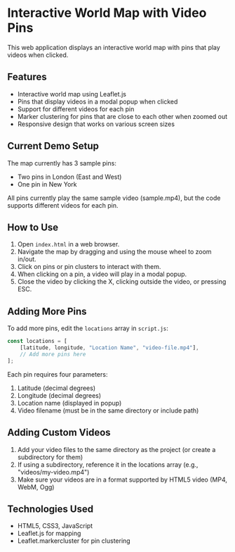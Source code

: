 # Interactive World Map with Video Pins

This web application displays an interactive world map with pins that play videos when clicked.

## Features

- Interactive world map using Leaflet.js
- Pins that display videos in a modal popup when clicked
- Support for different videos for each pin
- Marker clustering for pins that are close to each other when zoomed out
- Responsive design that works on various screen sizes

## Current Demo Setup

The map currently has 3 sample pins:
- Two pins in London (East and West)
- One pin in New York

All pins currently play the same sample video (sample.mp4), but the code supports different videos for each pin.

## How to Use

1. Open `index.html` in a web browser.
2. Navigate the map by dragging and using the mouse wheel to zoom in/out.
3. Click on pins or pin clusters to interact with them.
4. When clicking on a pin, a video will play in a modal popup.
5. Close the video by clicking the X, clicking outside the video, or pressing ESC.

## Adding More Pins

To add more pins, edit the `locations` array in `script.js`:

```javascript
const locations = [
    [latitude, longitude, "Location Name", "video-file.mp4"],
    // Add more pins here
];
```

Each pin requires four parameters:
1. Latitude (decimal degrees)
2. Longitude (decimal degrees)
3. Location name (displayed in popup)
4. Video filename (must be in the same directory or include path)

## Adding Custom Videos

1. Add your video files to the same directory as the project (or create a subdirectory for them)
2. If using a subdirectory, reference it in the locations array (e.g., "videos/my-video.mp4")
3. Make sure your videos are in a format supported by HTML5 video (MP4, WebM, Ogg)

## Technologies Used

- HTML5, CSS3, JavaScript
- Leaflet.js for mapping
- Leaflet.markercluster for pin clustering 